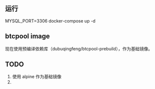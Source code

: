 ## 运行

MYSQL_PORT=3306 docker-compose up -d

## btcpool image

现在使用预编译依赖库（dubuqingfeng/btcpool-prebuild），作为基础镜像。

## TODO

1. 使用 alpine 作为基础镜像
2. 